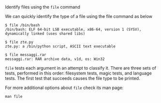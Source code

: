 Identify files using the `file` command

We can quickly identify the type of a file using the file command as below

```
$ file /bin/bash
/bin/bash: ELF 64-bit LSB executable, x86-64, version 1 (SYSV), dynamically linked (uses shared libs)
```

```
$ file zte.py
zte.py: a /bin/python script, ASCII text executable
```
```
$ file messaggi.rar
messaggi.rar: RAR archive data, v1d, os: Win32
```

`file` tests each argument in an attempt to classify it. There are three sets of tests, performed in this order: filesystem tests, magic tests, and language tests.
The first test that succeeds causes the file type to be printed.

For more additional options about `file` check its man page:
```
man file
```